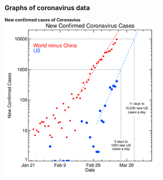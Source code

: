 ## Graphs of coronavirus data

**New confirmed cases of Coronavius**
![New confirmed cases of Coronavirus](https://github.com/dnidever/coronavirus/blob/master/coronavirus.png)

